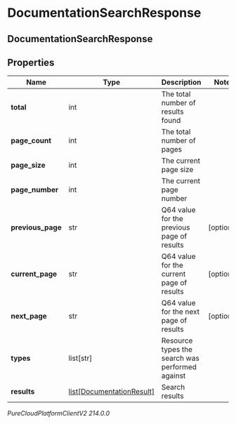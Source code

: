 # DocumentationSearchResponse

## DocumentationSearchResponse

## Properties

|Name | Type | Description | Notes|
|------------ | ------------- | ------------- | -------------|
| **total** | int | The total number of results found | |
| **page_count** | int | The total number of pages | |
| **page_size** | int | The current page size | |
| **page_number** | int | The current page number | |
| **previous_page** | str | Q64 value for the previous page of results | [optional] |
| **current_page** | str | Q64 value for the current page of results | [optional] |
| **next_page** | str | Q64 value for the next page of results | [optional] |
| **types** | list[str] | Resource types the search was performed against | |
| **results** | [list[DocumentationResult]](DocumentationResult) | Search results | |



_PureCloudPlatformClientV2 214.0.0_

